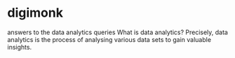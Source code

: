 # digimonk
answers to the data analytics queries
What is data analytics?
Precisely, data analytics is the process of analysing various data sets to gain valuable insights. 
